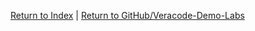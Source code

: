 [Return to Index](/)  |  [Return to GitHub/Veracode-Demo-Labs](https://github.com/veracode-demo-labs)